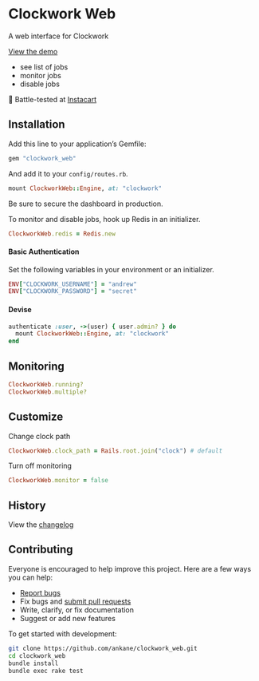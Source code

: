 # Clockwork Web

A web interface for Clockwork

[View the demo](https://clockwork.dokkuapp.com/)

- see list of jobs
- monitor jobs
- disable jobs

:tangerine: Battle-tested at [Instacart](https://www.instacart.com/opensource)

## Installation

Add this line to your application’s Gemfile:

```ruby
gem "clockwork_web"
```

And add it to your `config/routes.rb`.

```ruby
mount ClockworkWeb::Engine, at: "clockwork"
```

Be sure to secure the dashboard in production.

To monitor and disable jobs, hook up Redis in an initializer.

```ruby
ClockworkWeb.redis = Redis.new
```

#### Basic Authentication

Set the following variables in your environment or an initializer.

```ruby
ENV["CLOCKWORK_USERNAME"] = "andrew"
ENV["CLOCKWORK_PASSWORD"] = "secret"
```

#### Devise

```ruby
authenticate :user, ->(user) { user.admin? } do
  mount ClockworkWeb::Engine, at: "clockwork"
end
```

## Monitoring

```ruby
ClockworkWeb.running?
ClockworkWeb.multiple?
```

## Customize

Change clock path

```ruby
ClockworkWeb.clock_path = Rails.root.join("clock") # default
```

Turn off monitoring

```ruby
ClockworkWeb.monitor = false
```

## History

View the [changelog](CHANGELOG.md)

## Contributing

Everyone is encouraged to help improve this project. Here are a few ways you can help:

- [Report bugs](https://github.com/ankane/clockwork_web/issues)
- Fix bugs and [submit pull requests](https://github.com/ankane/clockwork_web/pulls)
- Write, clarify, or fix documentation
- Suggest or add new features

To get started with development:

```sh
git clone https://github.com/ankane/clockwork_web.git
cd clockwork_web
bundle install
bundle exec rake test
```
